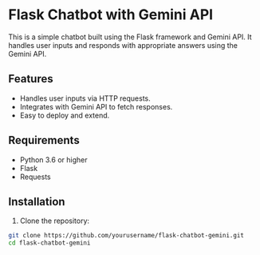 # Flask Chatbot with Gemini API

This is a simple chatbot built using the Flask framework and Gemini API. It handles user inputs and responds with appropriate answers using the Gemini API.

## Features

- Handles user inputs via HTTP requests.
- Integrates with Gemini API to fetch responses.
- Easy to deploy and extend.

## Requirements

- Python 3.6 or higher
- Flask
- Requests

## Installation

1. Clone the repository:

```bash
git clone https://github.com/yourusername/flask-chatbot-gemini.git
cd flask-chatbot-gemini
